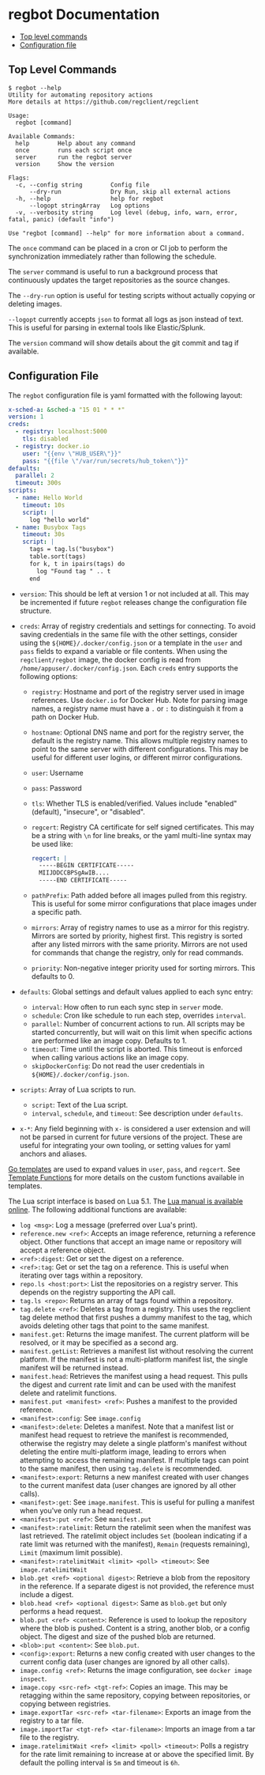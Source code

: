 # regbot Documentation

- [Top level commands](#top-level-commands)
- [Configuration file](#configuration-file)

## Top Level Commands

```text
$ regbot --help
Utility for automating repository actions
More details at https://github.com/regclient/regclient

Usage:
  regbot [command]

Available Commands:
  help        Help about any command
  once        runs each script once
  server      run the regbot server
  version     Show the version

Flags:
  -c, --config string        Config file
      --dry-run              Dry Run, skip all external actions
  -h, --help                 help for regbot
      --logopt stringArray   Log options
  -v, --verbosity string     Log level (debug, info, warn, error, fatal, panic) (default "info")

Use "regbot [command] --help" for more information about a command.
```

The `once` command can be placed in a cron or CI job to perform the synchronization immediately rather than following the schedule.

The `server` command is useful to run a background process that continuously updates the target repositories as the source changes.

The `--dry-run` option is useful for testing scripts without actually copying or deleting images.

`--logopt` currently accepts `json` to format all logs as json instead of text.
This is useful for parsing in external tools like Elastic/Splunk.

The `version` command will show details about the git commit and tag if available.

## Configuration File

The `regbot` configuration file is yaml formatted with the following layout:

```yaml
x-sched-a: &sched-a "15 01 * * *"
version: 1
creds:
  - registry: localhost:5000
    tls: disabled
  - registry: docker.io
    user: "{{env \"HUB_USER\"}}"
    pass: "{{file \"/var/run/secrets/hub_token\"}}"
defaults:
  parallel: 2
  timeout: 300s
scripts:
  - name: Hello World
    timeout: 10s
    script: |
      log "hello world"
  - name: Busybox Tags
    timeout: 30s
    script: |
      tags = tag.ls("busybox")
      table.sort(tags)
      for k, t in ipairs(tags) do
        log "Found tag " .. t
      end
```

- `version`:
  This should be left at version 1 or not included at all.
  This may be incremented if future `regbot` releases change the configuration file structure.

- `creds`:
  Array of registry credentials and settings for connecting.
  To avoid saving credentials in the same file with the other settings, consider using the `${HOME}/.docker/config.json` or a template in the `user` and `pass`
  fields to expand a variable or file contents.
  When using the `regclient/regbot` image, the docker config is read from `/home/appuser/.docker/config.json`.
  Each `creds` entry supports the following options:
  - `registry`:
    Hostname and port of the registry server used in image references.
    Use `docker.io` for Docker Hub.
    Note for parsing image names, a registry name must have a `.` or `:` to distinguish it from a path on Docker Hub.
  - `hostname`:
    Optional DNS name and port for the registry server, the default is the registry name.
    This allows multiple registry names to point to the same server with different configurations.
    This may be useful for different user logins, or different mirror configurations.
  - `user`:
    Username
  - `pass`:
    Password
  - `tls`:
    Whether TLS is enabled/verified.
    Values include "enabled" (default), "insecure", or "disabled".
  - `regcert`:
    Registry CA certificate for self signed certificates.
    This may be a string with `\n` for line breaks, or the yaml multi-line syntax may be used like:

    ```yaml
    regcert: |
      -----BEGIN CERTIFICATE-----
      MIIJDDCCBPSgAwIB....
      -----END CERTIFICATE-----
    ```

  - `pathPrefix`:
    Path added before all images pulled from this registry.
    This is useful for some mirror configurations that place images under a specific path.
  - `mirrors`:
    Array of registry names to use as a mirror for this registry.
    Mirrors are sorted by priority, highest first.
    This registry is sorted after any listed mirrors with the same priority.
    Mirrors are not used for commands that change the registry, only for read commands.
  - `priority`:
    Non-negative integer priority used for sorting mirrors.
    This defaults to 0.

- `defaults`:
  Global settings and default values applied to each sync entry:
  - `interval`:
    How often to run each sync step in `server` mode.
  - `schedule`:
    Cron like schedule to run each step, overrides `interval`.
  - `parallel`:
    Number of concurrent actions to run.
    All scripts may be started concurrently, but will wait on this limit when specific actions are performed like an image copy.
    Defaults to 1.
  - `timeout`:
    Time until the script is aborted.
    This timeout is enforced when calling various actions like an image copy.
  - `skipDockerConfig`:
    Do not read the user credentials in `${HOME}/.docker/config.json`.

- `scripts`:
  Array of Lua scripts to run.
  - `script`:
    Text of the Lua script.
  - `interval`, `schedule`, and `timeout`:
    See description under `defaults`.

- `x-*`:
  Any field beginning with `x-` is considered a user extension and will not be parsed in current for future versions of the project.
  These are useful for integrating your own tooling, or setting values for yaml anchors and aliases.

[Go templates](https://golang.org/pkg/text/template/) are used to expand values in `user`, `pass`, and `regcert`.
See [Template Functions](README.md#template-functions) for more details on the custom functions available in templates.

The Lua script interface is based on Lua 5.1.
The [Lua manual is available online](https://www.lua.org/manual/5.1/index.html).
The following additional functions are available:

- `log <msg>`:
  Log a message (preferred over Lua's print).
- `reference.new <ref>`:
  Accepts an image reference, returning a reference object.
  Other functions that accept an image name or repository will accept a reference object.
- `<ref>:digest`:
  Get or set the digest on a reference.
- `<ref>:tag`:
  Get or set the tag on a reference.
  This is useful when iterating over tags within a repository.
- `repo.ls <host:port>`:
  List the repositories on a registry server.
  This depends on the registry supporting the API call.
- `tag.ls <repo>`:
  Returns an array of tags found within a repository.
- `tag.delete <ref>`:
  Deletes a tag from a registry.
  This uses the regclient tag delete method that first pushes a dummy manifest to the tag, which avoids deleting other tags that point to the same manifest.
- `manifest.get`:
  Returns the image manifest.
  The current platform will be resolved, or it may be specified as a second arg.
- `manifest.getList`:
  Retrieves a manifest list without resolving the current platform.
  If the manifest is not a multi-platform manifest list, the single manifest will be returned instead.
- `manifest.head`:
  Retrieves the manifest using a head request.
  This pulls the digest and current rate limit and can be used with the manifest delete and ratelimit functions.
- `manifest.put <manifest> <ref>`:
  Pushes a manifest to the provided reference.
- `<manifest>:config`:
  See `image.config`
- `<manifest>:delete`:
  Deletes a manifest.
  Note that a manifest list or manifest head request to retrieve the manifest is recommended, otherwise the registry may delete a single platform's manifest without deleting the entire multi-platform image, leading to errors when attempting to access the remaining manifest.
  If multiple tags can point to the same manifest, then using `tag.delete` is recommended.
- `<manifest>:export`:
  Returns a new manifest created with user changes to the current manifest data (user changes are ignored by all other calls).
- `<manifest>:get`:
  See `image.manifest`.
  This is useful for pulling a manifest when you've only run a head request.
- `<manifest>:put <ref>`:
  See `manifest.put`
- `<manifest>:ratelimit`:
  Return the ratelimit seen when the manifest was last retrieved.
  The ratelimit object includes `Set` (boolean indicating if a rate limit was returned with the manifest), `Remain` (requests remaining), `Limit`
  (maximum limit possible).
- `<manifest>:ratelimitWait <limit> <poll> <timeout>`:
  See `image.ratelimitWait`
- `blob.get <ref> <optional digest>`:
  Retrieve a blob from the repository in the reference.
  If a separate digest is not provided, the reference must include a digest.
- `blob.head <ref> <optional digest>`:
  Same as `blob.get` but only performs a head request.
- `blob.put <ref> <content>`:
  Reference is used to lookup the repository where the blob is pushed.
  Content is a string, another blob, or a config object.
  The digest and size of the pushed blob are returned.
- `<blob>:put <content>`:
  See `blob.put`.
- `<config>:export`:
  Returns a new config created with user changes to the current config data (user changes are ignored by all other calls).
- `image.config <ref>`:
  Returns the image configuration, see `docker image inspect`.
- `image.copy <src-ref> <tgt-ref>`:
  Copies an image.
  This may be retagging within the same repository, copying between repositories, or copying between registries.
- `image.exportTar <src-ref> <tar-filename>`:
  Exports an image from the registry to a tar file.
- `image.importTar <tgt-ref> <tar-filename>`:
  Imports an image from a tar file to the registry.
- `image.ratelimitWait <ref> <limit> <poll> <timeout>`:
  Polls a registry for the rate limit remaining to increase at or above the specified limit.
  By default the polling interval is `5m` and timeout is `6h`.
